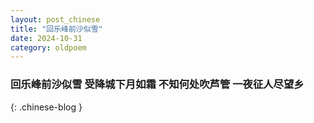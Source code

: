 ```yaml
---
layout: post_chinese
title: "回乐峰前沙似雪"
date: 2024-10-31
category: oldpoem
---
```


### 回乐峰前沙似雪 受降城下月如霜 不知何处吹芦管 一夜征人尽望乡
{: .chinese-blog }
